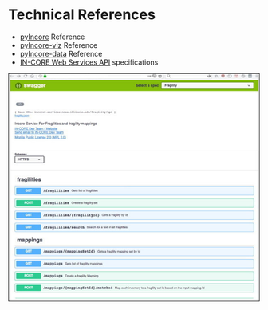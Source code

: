 # Technical References

- <a href="../pyincore/" target="_blank">pyIncore</a> Reference
- <a href="../pyincore_viz/" target="_blank">pyIncore-viz</a> Reference
- <a href="../pyincore_data/" target="_blank">pyIncore-data</a> Reference
- <a href="../api/" target="_blank">IN-CORE Web Services API</a> specifications

![Swagger API viewer with endpoint definitions.](images/incore_swagger.jpg "Swagger API viewer with endpoint definitions.")
